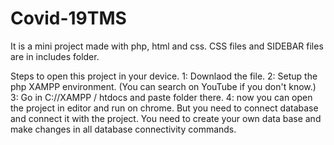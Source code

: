 # Covid-19TMS
It is a mini project made with php, html and css.
CSS files and SIDEBAR files are in includes folder.

Steps to open this project in your device.
1: Downlaod the file.
2: Setup the php XAMPP environment. (You can search on YouTube if you don't know.)
3: Go in C://XAMPP / htdocs and paste folder there.
4: now you can open the project in editor and run on chrome. But you need to connect database and connect it with the project. You need to create your own data base and make changes in all database connectivity commands.


